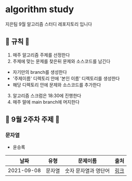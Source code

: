 # algorithm study
지은팀 9월 알고리즘 스터디 레포지토리 입니다

## 📝 규칙 📝
1. 매주 알고리즘 주제를 선정한다
2. 주제에 맞는 문제를 찾은뒤 문제와 소스코드를 남긴다
  * 자기만의 branch를 생성한다
  * '주제이름' 디렉토리 안에 '본인 이름' 디렉토리를 생성한다
  * 해당 디렉토리 안에 문제와 소스코드를 추가한다
3. 알고리즘 스크럼은 18:30에 진행한다
4. 매주 말에 main branch에 머지한다

## 📅 9월 2주차 주제 📅
### 문자열
- 윤승록

|날짜|유형|문제이름|출처  |
|----|----|-----|------|
|2021-09-08|문자열|숫자 문자열과 영단어|[링크](https://programmers.co.kr/learn/courses/30/lessons/81301?language=python3)|

